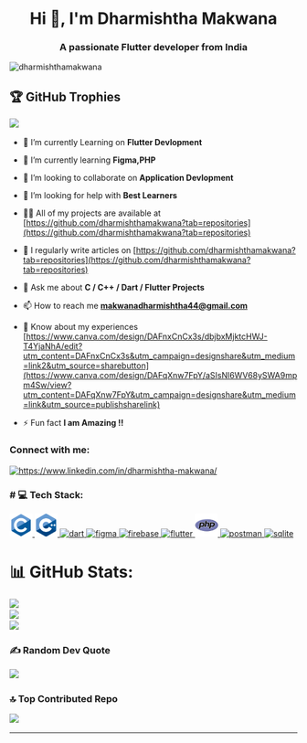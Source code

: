 <h1 align="center">Hi 👋, I'm Dharmishtha Makwana</h1>
<h3 align="center">A passionate Flutter developer from India</h3>

<p align="left"> <img src="https://komarev.com/ghpvc/?username=dharmishthamakwana&label=Profile%20views&color=0e75b6&style=flat" alt="dharmishthamakwana" /> </p>



## 🏆 GitHub Trophies
![](https://github-profile-trophy.vercel.app/?username=dharmishthamakwana&theme=radical&no-frame=false&no-bg=true&margin-w=4)
- 🔭 I’m currently Learning on **Flutter Devlopment**

- 🌱 I’m currently learning **Figma,PHP**

- 👯 I’m looking to collaborate on **Application Devlopment**

- 🤝 I’m looking for help with **Best Learners**

- 👨‍💻 All of my projects are available at [https://github.com/dharmishthamakwana?tab=repositories](https://github.com/dharmishthamakwana?tab=repositories)

- 📝 I regularly write articles on [https://github.com/dharmishthamakwana?tab=repositories](https://github.com/dharmishthamakwana?tab=repositories)

- 💬 Ask me about **C / C++ / Dart / Flutter Projects**

- 📫 How to reach me **makwanadharmishtha44@gmail.com**

- 📄 Know about my experiences [https://www.canva.com/design/DAFnxCnCx3s/dbjbxMjktcHWJ-T4YjaNhA/edit?utm_content=DAFnxCnCx3s&utm_campaign=designshare&utm_medium=link2&utm_source=sharebutton](https://www.canva.com/design/DAFqXnw7FpY/aSIsNl6WV68ySWA9mpm4Sw/view?utm_content=DAFqXnw7FpY&utm_campaign=designshare&utm_medium=link&utm_source=publishsharelink)

- ⚡ Fun fact **I am Amazing !!**

<h3 align="left">Connect with me:</h3>
<p align="left">
<a href="https://www.linkedin.com/in/dharmishtha-makwana/" target="blank"><img align="center" src="https://raw.githubusercontent.com/rahuldkjain/github-profile-readme-generator/master/src/images/icons/Social/linked-in-alt.svg" alt="https://www.linkedin.com/in/dharmishtha-makwana/" height="30" width="40" /></a>
</p>

<h3 align="left"># 💻 Tech Stack:</h3>
<p align="left"> <a href="https://www.cprogramming.com/" target="_blank" rel="noreferrer"> <img src="https://raw.githubusercontent.com/devicons/devicon/master/icons/c/c-original.svg" alt="c" width="40" height="40"/> </a> <a href="https://www.w3schools.com/cpp/" target="_blank" rel="noreferrer"> <img src="https://raw.githubusercontent.com/devicons/devicon/master/icons/cplusplus/cplusplus-original.svg" alt="cplusplus" width="40" height="40"/> </a> <a href="https://dart.dev" target="_blank" rel="noreferrer"> <img src="https://www.vectorlogo.zone/logos/dartlang/dartlang-icon.svg" alt="dart" width="40" height="40"/> </a> <a href="https://www.figma.com/" target="_blank" rel="noreferrer"> <img src="https://www.vectorlogo.zone/logos/figma/figma-icon.svg" alt="figma" width="40" height="40"/> </a> <a href="https://firebase.google.com/" target="_blank" rel="noreferrer"> <img src="https://www.vectorlogo.zone/logos/firebase/firebase-icon.svg" alt="firebase" width="40" height="40"/> </a> <a href="https://flutter.dev" target="_blank" rel="noreferrer"> <img src="https://www.vectorlogo.zone/logos/flutterio/flutterio-icon.svg" alt="flutter" width="40" height="40"/> </a> <a href="https://www.php.net" target="_blank" rel="noreferrer"> <img src="https://raw.githubusercontent.com/devicons/devicon/master/icons/php/php-original.svg" alt="php" width="40" height="40"/> </a> <a href="https://postman.com" target="_blank" rel="noreferrer"> <img src="https://www.vectorlogo.zone/logos/getpostman/getpostman-icon.svg" alt="postman" width="40" height="40"/> </a> <a href="https://www.sqlite.org/" target="_blank" rel="noreferrer"> <img src="https://www.vectorlogo.zone/logos/sqlite/sqlite-icon.svg" alt="sqlite" width="40" height="40"/> </a> </p>

# 📊 GitHub Stats:
![](https://github-readme-stats.vercel.app/api?username=dharmishthamakwana&theme=dark&hide_border=false&include_all_commits=false&count_private=false)<br/>
![](https://github-readme-streak-stats.herokuapp.com/?user=dharmishthamakwana&theme=dark&hide_border=false)<br/>
![](https://github-readme-stats.vercel.app/api/top-langs/?username=dharmishthamakwana&theme=dark&hide_border=false&include_all_commits=false&count_private=false&layout=compact)

### ✍️ Random Dev Quote
![](https://quotes-github-readme.vercel.app/api?type=horizontal&theme=radical)

### 🔝 Top Contributed Repo
![](https://github-contributor-stats.vercel.app/api?username=dharmishthamakwana&limit=5&theme=dark&combine_all_yearly_contributions=true)

---

<!-- Proudly created with GPRM ( https://gprm.itsvg.in ) -->


